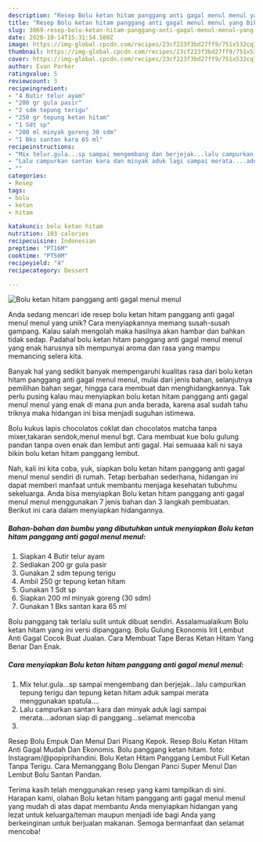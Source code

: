 ```yaml
---
description: "Resep Bolu ketan hitam panggang anti gagal menul menul yang Bikin Ngiler"
title: "Resep Bolu ketan hitam panggang anti gagal menul menul yang Bikin Ngiler"
slug: 3069-resep-bolu-ketan-hitam-panggang-anti-gagal-menul-menul-yang-bikin-ngiler
date: 2020-10-14T15:31:54.580Z
image: https://img-global.cpcdn.com/recipes/23cf223f3bd27ff9/751x532cq70/bolu-ketan-hitam-panggang-anti-gagal-menul-menul-foto-resep-utama.jpg
thumbnail: https://img-global.cpcdn.com/recipes/23cf223f3bd27ff9/751x532cq70/bolu-ketan-hitam-panggang-anti-gagal-menul-menul-foto-resep-utama.jpg
cover: https://img-global.cpcdn.com/recipes/23cf223f3bd27ff9/751x532cq70/bolu-ketan-hitam-panggang-anti-gagal-menul-menul-foto-resep-utama.jpg
author: Evan Parker
ratingvalue: 5
reviewcount: 3
recipeingredient:
- "4 Butir telur ayam"
- "200 gr gula pasir"
- "2 sdm tepung terigu"
- "250 gr tepung ketan hitam"
- "1 Sdt sp"
- "200 ml minyak goreng 30 sdm"
- "1 Bks santan kara 65 ml"
recipeinstructions:
- "Mix telur.gula...sp sampai mengembang dan berjejak...lalu campurkan tepung terigu dan tepung ketan hitam aduk sampai merata menggunakan spatula...."
- "Lalu campurkan santan kara dan minyak aduk lagi sampai merata....adonan siap di panggang...selamat mencoba"
- ""
categories:
- Resep
tags:
- bolu
- ketan
- hitam

katakunci: bolu ketan hitam 
nutrition: 103 calories
recipecuisine: Indonesian
preptime: "PT16M"
cooktime: "PT50M"
recipeyield: "4"
recipecategory: Dessert

---
```



![Bolu ketan hitam panggang anti gagal menul menul](https://img-global.cpcdn.com/recipes/23cf223f3bd27ff9/751x532cq70/bolu-ketan-hitam-panggang-anti-gagal-menul-menul-foto-resep-utama.jpg)

Anda sedang mencari ide resep bolu ketan hitam panggang anti gagal menul menul yang unik? Cara menyiapkannya memang susah-susah gampang. Kalau salah mengolah maka hasilnya akan hambar dan bahkan tidak sedap. Padahal bolu ketan hitam panggang anti gagal menul menul yang enak harusnya sih mempunyai aroma dan rasa yang mampu memancing selera kita.

Banyak hal yang sedikit banyak mempengaruhi kualitas rasa dari bolu ketan hitam panggang anti gagal menul menul, mulai dari jenis bahan, selanjutnya pemilihan bahan segar, hingga cara membuat dan menghidangkannya. Tak perlu pusing kalau mau menyiapkan bolu ketan hitam panggang anti gagal menul menul yang enak di mana pun anda berada, karena asal sudah tahu triknya maka hidangan ini bisa menjadi suguhan istimewa.

Bolu kukus lapis chocolatos coklat dan chocolatos matcha tanpa mixer,takaran sendok,menul menul bgt. Cara membuat kue bolu gulung pandan tanpa oven enak dan lembut anti gagal. Hai semuaaa kali ni saya bikin bolu ketan hitam panggang lembut.


Nah, kali ini kita coba, yuk, siapkan bolu ketan hitam panggang anti gagal menul menul sendiri di rumah. Tetap berbahan sederhana, hidangan ini dapat memberi manfaat untuk membantu menjaga kesehatan tubuhmu sekeluarga. Anda bisa menyiapkan Bolu ketan hitam panggang anti gagal menul menul menggunakan 7 jenis bahan dan 3 langkah pembuatan. Berikut ini cara dalam menyiapkan hidangannya.

<!--inarticleads1-->

##### Bahan-bahan dan bumbu yang dibutuhkan untuk menyiapkan Bolu ketan hitam panggang anti gagal menul menul:

1. Siapkan 4 Butir telur ayam
1. Sediakan 200 gr gula pasir
1. Gunakan 2 sdm tepung terigu
1. Ambil 250 gr tepung ketan hitam
1. Gunakan 1 Sdt sp
1. Siapkan 200 ml minyak goreng (30 sdm)
1. Gunakan 1 Bks santan kara 65 ml


Bolu panggang tak terlalu sulit untuk dibuat sendiri. Assalamualaikum Bolu ketan hitam yang ini versi dipanggang. Bolu Gulung Ekonomis Irit Lembut Anti Gagal Cocok Buat Jualan. Cara Membuat Tape Beras Ketan Hitam Yang Benar Dan Enak. 

<!--inarticleads2-->

##### Cara menyiapkan Bolu ketan hitam panggang anti gagal menul menul:

1. Mix telur.gula...sp sampai mengembang dan berjejak...lalu campurkan tepung terigu dan tepung ketan hitam aduk sampai merata menggunakan spatula....
1. Lalu campurkan santan kara dan minyak aduk lagi sampai merata....adonan siap di panggang...selamat mencoba
1. 


Resep Bolu Empuk Dan Menul Dari Pisang Kepok. Resep Bolu Ketan Hitam Anti Gagal Mudah Dan Ekonomis. Bolu panggang ketan hitam. foto: Instagram/@popiprihandini. Bolu Ketan Hitam Panggang Lembut Full Ketan Tanpa Terigu. Cara Memanggang Bolu Dengan Panci Super Menul Dan Lembut Bolu Santan Pandan. 

Terima kasih telah menggunakan resep yang kami tampilkan di sini. Harapan kami, olahan Bolu ketan hitam panggang anti gagal menul menul yang mudah di atas dapat membantu Anda menyiapkan hidangan yang lezat untuk keluarga/teman maupun menjadi ide bagi Anda yang berkeinginan untuk berjualan makanan. Semoga bermanfaat dan selamat mencoba!
